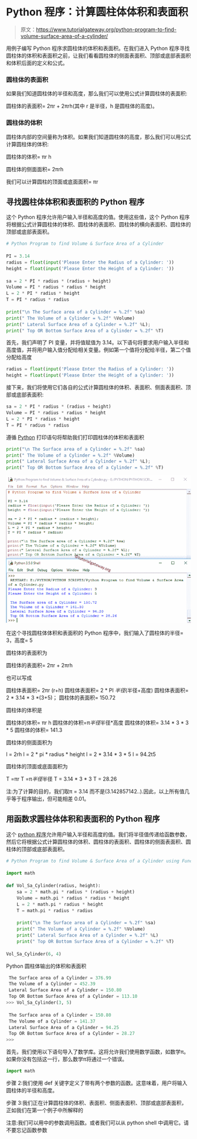 # Python 程序：计算圆柱体体积和表面积

> 原文：<https://www.tutorialgateway.org/python-program-to-find-volume-surface-area-of-a-cylinder/>

用例子编写 Python 程序求圆柱体的体积和表面积。在我们进入 Python 程序寻找圆柱体的体积和表面积之前，让我们看看圆柱体的侧面表面积、顶部或底部表面积和体积后面的定义和公式。

### 圆柱体的表面积

如果我们知道圆柱体的半径和高度，那么我们可以使用公式计算圆柱体的表面积:

圆柱体的表面积= 2πr + 2πrh(其中 r 是半径，h 是圆柱体的高度)。

### 圆柱体的体积

圆柱体内部的空间量称为体积。如果我们知道圆柱体的高度，那么我们可以用公式计算圆柱体的体积:

圆柱体的体积= πr h

圆柱体的侧面面积= 2πrh

我们可以计算圆柱的顶面或底面面积= πr

## 寻找圆柱体体积和表面积的 Python 程序

这个 Python 程序允许用户输入半径和高度的值。使用这些值，这个 Python 程序将根据公式计算圆柱体的体积、圆柱体的表面积、圆柱体的横向表面积、圆柱体的顶部或底部表面积。

```py
# Python Program to find Volume & Surface Area of a Cylinder

PI = 3.14
radius = float(input('Please Enter the Radius of a Cylinder: '))
height = float(input('Please Enter the Height of a Cylinder: '))

sa = 2 * PI * radius * (radius + height)
Volume = PI * radius * radius * height
L = 2 * PI * radius * height
T = PI * radius * radius

print("\n The Surface area of a Cylinder = %.2f" %sa)
print(" The Volume of a Cylinder = %.2f" %Volume)
print(" Lateral Surface Area of a Cylinder = %.2f" %L);
print(" Top OR Bottom Surface Area of a Cylinder = %.2f" %T)
```

首先，我们声明了 PI 变量，并将值赋值为 3.14。以下语句将要求用户输入半径和高度值，并将用户输入值分配给相关变量。例如第一个值将分配给半径，第二个值分配给高度

```py
radius = float(input('Please Enter the Radius of a Cylinder: '))
height = float(input('Please Enter the Height of a Cylinder: '))
```

接下来，我们将使用它们各自的公式计算圆柱体的体积、表面积、侧面表面积、顶部或底部表面积:

```py
sa = 2 * PI * radius * (radius + height)
Volume = PI * radius * radius * height
L = 2 * PI * radius * height
T = PI * radius * radius
```

遵循 [Python](https://www.tutorialgateway.org/python-tutorial/) 打印语句将帮助我们打印圆柱体的体积和表面积

```py
print("\n The Surface area of a Cylinder = %.2f" %sa)
print(" The Volume of a Cylinder = %.2f" %Volume)
print(" Lateral Surface Area of a Cylinder = %.2f" %L);
print(" Top OR Bottom Surface Area of a Cylinder = %.2f" %T)
```

![Python Program to find Volume & Surface Area of a Cylinder](img/9965badc5077ded6183ddce2ab236b1b.png)

在这个寻找圆柱体体积和表面积的 Python 程序中，我们输入了圆柱体的半径= 3，高度= 5

圆柱体的表面积为

圆柱体的表面积= 2πr + 2πrh

也可以写成

圆柱体表面积= 2πr (r+h)
圆柱体表面积= 2 * PI *半径*(半径+高度)
圆柱体表面积= 2 * 3.14 * 3 *(3+5)；
圆柱体的表面积= 150.72

圆柱体的体积是

圆柱体的体积= πr h
圆柱体的体积=π*半径*半径*高度
圆柱体的体积= 3.14 * 3 * 3 * 5
圆柱体的体积= 141.3

圆柱体的侧面面积为

l = 2rh
l = 2 * pi * radius * height
l = 2 * 3.14 * 3 * 5
l = 94.2t5

圆柱体的顶面或底面面积为

T =πr
T =π*半径*半径
T = 3.14 * 3 * 3
T = 28.26

注:为了计算的目的，我们取π = 3.14 而不是(3.142857142..).因此，以上所有值几乎等于程序输出，但可能相差 0.01。

## 用函数求圆柱体体积和表面积的 Python 程序

这个 [python 程序](https://www.tutorialgateway.org/python-programming-examples/)允许用户输入半径和高度的值。我们将半径值传递给函数参数，然后它将根据公式计算圆柱体的体积、圆柱体的表面积、圆柱体的侧面表面积、圆柱体的顶部或底部表面积。

```py
# Python Program to find Volume & Surface Area of a Cylinder using Functions

import math

def Vol_Sa_Cylinder(radius, height):
    sa = 2 * math.pi * radius * (radius + height)
    Volume = math.pi * radius * radius * height
    L = 2 * math.pi * radius * height
    T = math.pi * radius * radius

    print("\n The Surface area of a Cylinder = %.2f" %sa)
    print(" The Volume of a Cylinder = %.2f" %Volume)
    print(" Lateral Surface Area of a Cylinder = %.2f" %L)
    print(" Top OR Bottom Surface Area of a Cylinder = %.2f" %T)

Vol_Sa_Cylinder(6, 4)
```

Python 圆柱体输出的体积和表面积

```py
 The Surface area of a Cylinder = 376.99
 The Volume of a Cylinder = 452.39
 Lateral Surface Area of a Cylinder = 150.80
 Top OR Bottom Surface Area of a Cylinder = 113.10
>>> Vol_Sa_Cylinder(3, 5)

 The Surface area of a Cylinder = 150.80
 The Volume of a Cylinder = 141.37
 Lateral Surface Area of a Cylinder = 94.25
 Top OR Bottom Surface Area of a Cylinder = 28.27
>>> 
```

首先，我们使用以下语句导入了数学库。这将允许我们使用数学函数，如数学π。如果你没有包括这一行，那么数学π将通过一个错误。

```py
import math
```

步骤 2:我们使用 def 关键字定义了带有两个参数的函数。这意味着，用户将输入圆柱体的半径和高度。

步骤 3:我们正在计算圆柱体的体积、表面积、侧面表面积、顶部或底部表面积，正如我们在第一个例子中所解释的

注意:我们可以用中的参数调用函数。或者我们可以从 python shell 中调用它。请不要忘记函数参数